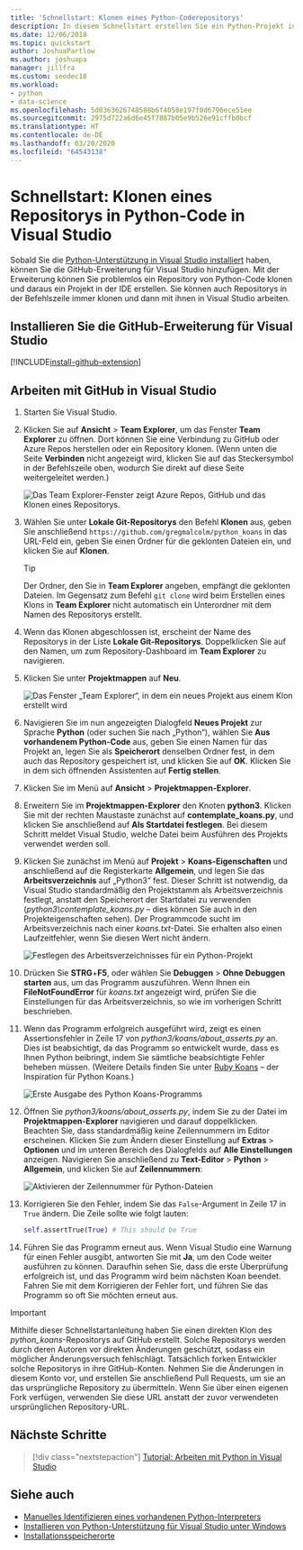 ```yaml
---
title: 'Schnellstart: Klonen eines Python-Coderepositorys'
description: In diesem Schnellstart erstellen Sie ein Python-Projekt in Visual Studio, indem Sie das Python Koans-Repository mithilfe von Visual Studio Team Explorer klonen.
ms.date: 12/06/2018
ms.topic: quickstart
author: JoshuaPartlow
ms.author: joshuapa
manager: jillfra
ms.custom: seodec18
ms.workload:
- python
- data-science
ms.openlocfilehash: 5d0363626748588b6f4058e197f0d6796ece51ee
ms.sourcegitcommit: 2975d722a6d6e45f7887b05e9b526e91cffb0bcf
ms.translationtype: HT
ms.contentlocale: de-DE
ms.lasthandoff: 03/20/2020
ms.locfileid: "64543138"
---
```

# <a name="quickstart-clone-a-repository-of-python-code-in-visual-studio"></a>Schnellstart: Klonen eines Repositorys in Python-Code in Visual Studio

Sobald Sie die [Python-Unterstützung in Visual Studio installiert](installing-python-support-in-visual-studio.md) haben, können Sie die GitHub-Erweiterung für Visual Studio hinzufügen. Mit der Erweiterung können Sie problemlos ein Repository von Python-Code klonen und daraus ein Projekt in der IDE erstellen. Sie können auch Repositorys in der Befehlszeile immer klonen und dann mit ihnen in Visual Studio arbeiten.

## <a name="install-the-github-extension-for-visual-studio"></a>Installieren Sie die GitHub-Erweiterung für Visual Studio

[!INCLUDE[install-github-extension](includes/install-github-extension.md)]

## <a name="work-with-github-in-visual-studio"></a>Arbeiten mit GitHub in Visual Studio

1. Starten Sie Visual Studio.

1. Klicken Sie auf **Ansicht** > **Team Explorer**, um das Fenster **Team Explorer** zu öffnen. Dort können Sie eine Verbindung zu GitHub oder Azure Repos herstellen oder ein Repository klonen. (Wenn unten die Seite **Verbinden** nicht angezeigt wird, klicken Sie auf das Steckersymbol in der Befehlszeile oben, wodurch Sie direkt auf diese Seite weitergeleitet werden.)

    ![Das Team Explorer-Fenster zeigt Azure Repos, GitHub und das Klonen eines Repositorys.](media/team-explorer.png)

1. Wählen Sie unter **Lokale Git-Repositorys** den Befehl **Klonen** aus, geben Sie anschließend `https://github.com/gregmalcolm/python_koans` in das URL-Feld ein, geben Sie einen Ordner für die geklonten Dateien ein, und klicken Sie auf **Klonen**.

    > [!Tip]
    > Der Ordner, den Sie in **Team Explorer** angeben, empfängt die geklonten Dateien. Im Gegensatz zum Befehl `git clone` wird beim Erstellen eines Klons in **Team Explorer** nicht automatisch ein Unterordner mit dem Namen des Repositorys erstellt.

1. Wenn das Klonen abgeschlossen ist, erscheint der Name des Repositorys in der Liste **Lokale Git-Repositorys**. Doppelklicken Sie auf den Namen, um zum Repository-Dashboard im **Team Explorer** zu navigieren.

1. Klicken Sie unter **Projektmappen** auf **Neu**.

    ![Das Fenster „Team Explorer“, in dem ein neues Projekt aus einem Klon erstellt wird](media/team-explorer-new-project.png)

1. Navigieren Sie im nun angezeigten Dialogfeld **Neues Projekt** zur Sprache **Python** (oder suchen Sie nach „Python“), wählen Sie **Aus vorhandenem Python-Code** aus, geben Sie einen Namen für das Projekt an, legen Sie als **Speicherort** denselben Ordner fest, in dem auch das Repository gespeichert ist, und klicken Sie auf **OK**. Klicken Sie in dem sich öffnenden Assistenten auf **Fertig stellen**.

1. Klicken Sie im Menü auf **Ansicht** > **Projektmappen-Explorer**.

1. Erweitern Sie im **Projektmappen-Explorer** den Knoten **python3**. Klicken Sie mit der rechten Maustaste zunächst auf **contemplate_koans.py**, und klicken Sie anschließend auf **Als Startdatei festlegen**. Bei diesem Schritt meldet Visual Studio, welche Datei beim Ausführen des Projekts verwendet werden soll.

1. Klicken Sie zunächst im Menü auf **Projekt** > **Koans-Eigenschaften** und anschließend auf die Registerkarte **Allgemein**, und legen Sie das **Arbeitsverzeichnis** auf „Python3“ fest. Dieser Schritt ist notwendig, da Visual Studio standardmäßig den Projektstamm als Arbeitsverzeichnis festlegt, anstatt den Speicherort der Startdatei zu verwenden (*python3\contemplate_koans.py* – dies können Sie auch in den Projekteigenschaften sehen). Der Programmcode sucht im Arbeitsverzeichnis nach einer *koans.txt*-Datei. Sie erhalten also einen Laufzeitfehler, wenn Sie diesen Wert nicht ändern.

    ![Festlegen des Arbeitsverzeichnisses für ein Python-Projekt](media/projects-set-working-directory.png)

1. Drücken Sie **STRG**+**F5**, oder wählen Sie **Debuggen** > **Ohne Debuggen starten** aus, um das Programm auszuführen. Wenn Ihnen ein **FileNotFoundError** für *koans.txt* angezeigt wird, prüfen Sie die Einstellungen für das Arbeitsverzeichnis, so wie im vorherigen Schritt beschrieben.

1. Wenn das Programm erfolgreich ausgeführt wird, zeigt es einen Assertionsfehler in Zeile 17 von *python3/koans/about_asserts.py* an. Dies ist beabsichtigt, da das Programm so entwickelt wurde, dass es Ihnen Python beibringt, indem Sie sämtliche beabsichtigte Fehler beheben müssen. (Weitere Details finden Sie unter [Ruby Koans](https://rubykoans.com/) – der Inspiration für Python Koans.)

    ![Erste Ausgabe des Python Koans-Programms](media/koans-output.png)

1. Öffnen Sie *python3/koans/about_asserts.py*, indem Sie zu der Datei im **Projektmappen-Explorer** navigieren und darauf doppelklicken. Beachten Sie, dass standardmäßig keine Zeilennummern im Editor erscheinen. Klicken Sie zum Ändern dieser Einstellung auf **Extras** > **Optionen** und im unteren Bereich des Dialogfelds auf **Alle Einstellungen** anzeigen. Navigieren Sie anschließend zu **Text-Editor** > **Python** > **Allgemein**, und klicken Sie auf **Zeilennummern**:

    ![Aktivieren der Zeilennummer für Python-Dateien](media/options-general-line-numbers.png)

1. Korrigieren Sie den Fehler, indem Sie das `False`-Argument in Zeile 17 in `True` ändern. Die Zeile sollte wie folgt lauten:

    ```python
    self.assertTrue(True) # This should be True
    ```

1. Führen Sie das Programm erneut aus. Wenn Visual Studio eine Warnung für einen Fehler ausgibt, antworten Sie mit **Ja**, um den Code weiter ausführen zu können. Daraufhin sehen Sie, dass die erste Überprüfung erfolgreich ist, und das Programm wird beim nächsten Koan beendet. Fahren Sie mit dem Korrigieren der Fehler fort, und führen Sie das Programm so oft Sie möchten erneut aus.

> [!Important]
> Mithilfe dieser Schnellstartanleitung haben Sie einen direkten Klon des *python_koans*-Repositorys auf GitHub erstellt. Solche Repositorys werden durch deren Autoren vor direkten Änderungen geschützt, sodass ein möglicher Änderungsversuch fehlschlägt. Tatsächlich forken Entwickler solche Repositorys in ihre GitHub-Konten. Nehmen Sie die Änderungen in diesem Konto vor, und erstellen Sie anschließend Pull Requests, um sie an das ursprüngliche Repository zu übermitteln. Wenn Sie über einen eigenen Fork verfügen, verwenden Sie diese URL anstatt der zuvor verwendeten ursprünglichen Repository-URL.

## <a name="next-steps"></a>Nächste Schritte

> [!div class="nextstepaction"]
> [Tutorial: Arbeiten mit Python in Visual Studio](tutorial-working-with-python-in-visual-studio-step-01-create-project.md)

## <a name="see-also"></a>Siehe auch

- [Manuelles Identifizieren eines vorhandenen Python-Interpreters](managing-python-environments-in-visual-studio.md#manually-identify-an-existing-environment)
- [Installieren von Python-Unterstützung für Visual Studio unter Windows](installing-python-support-in-visual-studio.md)
- [Installationsspeicherorte](installing-python-support-in-visual-studio.md#install-locations)

